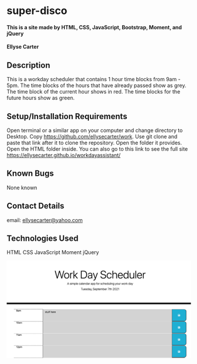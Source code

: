 # super-disco

#### This is a site made by HTML, CSS, JavaScript, Bootstrap, Moment, and jQuery 

#### Ellyse Carter

## Description

This is a workday scheduler that contains 1 hour time blocks from 9am - 5pm.
The time blocks of the hours that have already passed show as grey. 
The time block of the current hour shows in red. 
The time blocks for the future hours show as green. 


## Setup/Installation Requirements
Open terminal or a similar app on your computer and change directory to Desktop. Copy https://github.com/ellysecarter/work.  Use git clone and paste that link after it to clone the repository.  Open the folder it provides. Open the HTML folder inside. You can also go to this link to see the full site https://ellysecarter.github.io/workdayassistant/ 

## Known Bugs
None known

## Contact Details
email: ellysecarter@yahoo.com

## Technologies Used
HTML
CSS
JavaScript
Moment
jQuery


![screenshot](assets/images/screenshot.png)

